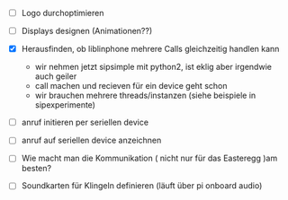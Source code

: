 
- [ ] Logo durchoptimieren

- [ ] Displays designen (Animationen??)

- [x] Herausfinden, ob liblinphone mehrere Calls gleichzeitig handlen kann
    - wir nehmen jetzt sipsimple mit python2, ist eklig aber irgendwie auch geiler
    - call machen und recieven für ein device geht schon
    - wir brauchen mehrere threads/instanzen (siehe beispiele in sipexperimente)  


- [ ] anruf initieren per seriellen device
- [ ] anruf auf seriellen device anzeichnen
- [ ] Wie macht man die Kommunikation ( nicht nur für das Easteregg )am besten?
- [ ] Soundkarten für Klingeln definieren  (läuft über pi onboard audio)
